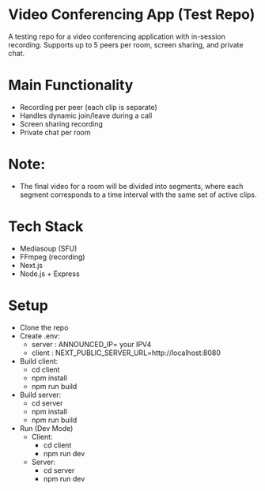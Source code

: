 # Video Conferencing App (Test Repo)
A testing repo for a video conferencing application with in-session recording.
Supports up to 5 peers per room, screen sharing, and private chat.

# Main Functionality
- Recording per peer (each clip is separate)
- Handles dynamic join/leave during a call
- Screen sharing recording
- Private chat per room

# Note: 
- The final video for a room will be divided into segments, where each segment corresponds to a time interval with the same set of active clips.

# Tech Stack
- Mediasoup (SFU)
- FFmpeg (recording)
- Next.js
- Node.js + Express

# Setup
- Clone the repo
- Create .env:
  - server : ANNOUNCED_IP= your IPV4
  - client : NEXT_PUBLIC_SERVER_URL=http://localhost:8080
- Build client:
  - cd client
  - npm install
  - npm run build
- Build server:
  - cd server
  - npm install
  - npm run build
- Run (Dev Mode)
  - Client:
    - cd client
    - npm run dev
  - Server:
    - cd server
    - npm run dev
